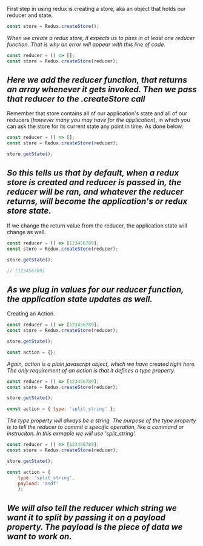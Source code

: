 First step in using redux is creating a store, aka an object that holds our reducer and state.

```javascript
const store = Redux.createStore();
``` 
*When we create a redux store, it expects us to pass in at least one reducer function. That is why an error will appear with this line of code.*

```javascript
const reducer = () => [];
const store = Redux.createStore(reducer);
```
*Here we add the reducer function, that returns an array whenever it gets invoked. Then we pass that reducer to the .createStore call*
---

Remember that store contains all of our application's state and all of our reducers (*however many you may have for the application*), in which you can ask the store for its current state any point in time. As done below:
```javascript
const reducer = () => [];
const store = Redux.createStore(reducer);

store.getState();
```
*So this tells us that by default, when a redux store is created and reducer is passed in, the reducer will be ran, and whatever the reducer returns, will become the application's or redux store state.*
---

If we change the return value from the reducer, the application state will change as well.
```javascript
const reducer = () => [123456789];
const store = Redux.createStore(reducer);

store.getState();

// [123456789]
```
*As we plug in values for our reducer function, the application state updates as well.*
---

Creating an Action.
```javascript
const reducer = () => [123456789];
const store = Redux.createStore(reducer);

store.getState();

const action = {};
```
*Again, action is a plain javascript object, which we have created right here. The only requirement of an action is that it defines a type property.*

```javascript
const reducer = () => [123456789];
const store = Redux.createStore(reducer);

store.getState();

const action = { type: 'split_string' };
```
*The type property will always be a string. The purpose of the type property is to tell the reducer to commit a specific operation, like a command or instruciton. In this exmaple we will use 'split_string'.*

```javascript
const reducer = () => [123456789];
const store = Redux.createStore(reducer);

store.getState();

const action = { 
    type: 'split_string', 
    payload: 'asdf' 
    };
```
*We will also tell the reducer which string we want it to split by passing it on a payload property. The payload is the piece of data we want to work on.*
---
